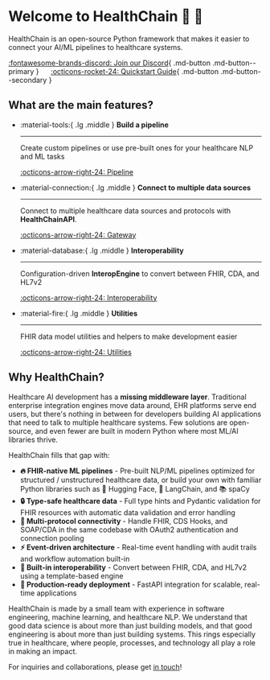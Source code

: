 # Welcome to HealthChain 💫 🏥

HealthChain is an open-source Python framework that makes it easier to connect your AI/ML pipelines to healthcare systems.

[ :fontawesome-brands-discord: Join our Discord](https://discord.gg/UQC6uAepUz){ .md-button .md-button--primary }
&nbsp;&nbsp;&nbsp;&nbsp;
[ :octicons-rocket-24: Quickstart Guide](quickstart.md){ .md-button .md-button--secondary }

## What are the main features?

<div class="grid cards" markdown>


-   :material-tools:{ .lg .middle } __Build a pipeline__

    ---

    Create custom pipelines or use pre-built ones for your healthcare NLP and ML tasks

    [:octicons-arrow-right-24: Pipeline](reference/pipeline/pipeline.md)

-   :material-connection:{ .lg .middle } __Connect to multiple data sources__

    ---

    Connect to multiple healthcare data sources and protocols with **HealthChainAPI**.

    [:octicons-arrow-right-24: Gateway](reference/gateway/gateway.md)

-   :material-database:{ .lg .middle } __Interoperability__

    ---

    Configuration-driven **InteropEngine** to convert between FHIR, CDA, and HL7v2

    [:octicons-arrow-right-24: Interoperability](reference/interop/interop.md)

-   :material-fire:{ .lg .middle } __Utilities__

    ---

    FHIR data model utilities and helpers to make development easier

    [:octicons-arrow-right-24: Utilities](reference/utilities/fhir_helpers.md)



</div>

## Why HealthChain?

Healthcare AI development has a **missing middleware layer**. Traditional enterprise integration engines move data around, EHR platforms serve end users, but there's nothing in between for developers building AI applications that need to talk to multiple healthcare systems. Few solutions are open-source, and even fewer are built in modern Python where most ML/AI libraries thrive.

HealthChain fills that gap with:

- **🔥 FHIR-native ML pipelines** - Pre-built NLP/ML pipelines optimized for structured / unstructured healthcare data, or build your own with familiar Python libraries such as 🤗 Hugging Face, 🤖 LangChain, and 📚 spaCy
- **🔒 Type-safe healthcare data** - Full type hints and Pydantic validation for FHIR resources with automatic data validation and error handling
- **🔌 Multi-protocol connectivity** - Handle FHIR, CDS Hooks, and SOAP/CDA in the same codebase with OAuth2 authentication and connection pooling
- **⚡ Event-driven architecture** - Real-time event handling with audit trails and workflow automation built-in
- **🔄 Built-in interoperability** - Convert between FHIR, CDA, and HL7v2 using a template-based engine
- **🚀 Production-ready deployment** - FastAPI integration for scalable, real-time applications

HealthChain is made by a small team with experience in software engineering, machine learning, and healthcare NLP. We understand that good data science is about more than just building models, and that good engineering is about more than just building systems. This rings especially true in healthcare, where people, processes, and technology all play a role in making an impact.

For inquiries and collaborations, please get [in touch](mailto:jenniferjiangkells@gmail.com)!
